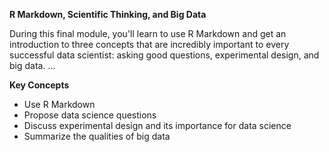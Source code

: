 **R Markdown, Scientific Thinking, and Big Data**

During this final module, you'll learn to use R Markdown and get an introduction to three concepts that are incredibly important to every successful data scientist: asking good questions, experimental design, and big data. ...

**Key Concepts**
- Use R Markdown
- Propose data science questions
- Discuss experimental design and its importance for data science
- Summarize the qualities of big data


